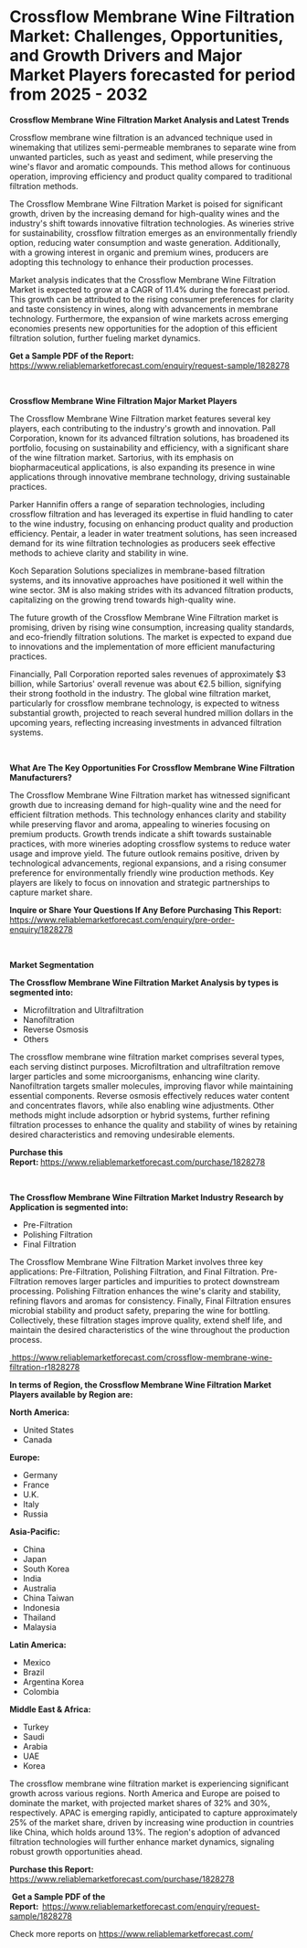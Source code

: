 <p><h1>Crossflow Membrane Wine Filtration Market: Challenges, Opportunities, and Growth Drivers and Major Market Players forecasted for period from 2025 - 2032</h1></p><p><strong>Crossflow Membrane Wine Filtration Market Analysis and Latest Trends</strong></p>
<p><p>Crossflow membrane wine filtration is an advanced technique used in winemaking that utilizes semi-permeable membranes to separate wine from unwanted particles, such as yeast and sediment, while preserving the wine's flavor and aromatic compounds. This method allows for continuous operation, improving efficiency and product quality compared to traditional filtration methods.</p><p>The Crossflow Membrane Wine Filtration Market is poised for significant growth, driven by the increasing demand for high-quality wines and the industry's shift towards innovative filtration technologies. As wineries strive for sustainability, crossflow filtration emerges as an environmentally friendly option, reducing water consumption and waste generation. Additionally, with a growing interest in organic and premium wines, producers are adopting this technology to enhance their production processes.</p><p>Market analysis indicates that the Crossflow Membrane Wine Filtration Market is expected to grow at a CAGR of 11.4% during the forecast period. This growth can be attributed to the rising consumer preferences for clarity and taste consistency in wines, along with advancements in membrane technology. Furthermore, the expansion of wine markets across emerging economies presents new opportunities for the adoption of this efficient filtration solution, further fueling market dynamics.</p></p>
<p><strong>Get a Sample PDF of the Report:&nbsp;</strong> <a href="https://www.reliablemarketforecast.com/enquiry/request-sample/1828278?utm_campaign=2789&utm_medium=2&utm_source=Github&utm_content=ia&utm_term=28022025&utm_id=crossflow-membrane-wine-filtration">https://www.reliablemarketforecast.com/enquiry/request-sample/1828278</a></p>
<p>&nbsp;</p>
<p><strong>Crossflow Membrane Wine Filtration Major Market Players</strong></p>
<p><p>The Crossflow Membrane Wine Filtration market features several key players, each contributing to the industry's growth and innovation. Pall Corporation, known for its advanced filtration solutions, has broadened its portfolio, focusing on sustainability and efficiency, with a significant share of the wine filtration market. Sartorius, with its emphasis on biopharmaceutical applications, is also expanding its presence in wine applications through innovative membrane technology, driving sustainable practices.</p><p>Parker Hannifin offers a range of separation technologies, including crossflow filtration and has leveraged its expertise in fluid handling to cater to the wine industry, focusing on enhancing product quality and production efficiency. Pentair, a leader in water treatment solutions, has seen increased demand for its wine filtration technologies as producers seek effective methods to achieve clarity and stability in wine.</p><p>Koch Separation Solutions specializes in membrane-based filtration systems, and its innovative approaches have positioned it well within the wine sector. 3M is also making strides with its advanced filtration products, capitalizing on the growing trend towards high-quality wine.</p><p>The future growth of the Crossflow Membrane Wine Filtration market is promising, driven by rising wine consumption, increasing quality standards, and eco-friendly filtration solutions. The market is expected to expand due to innovations and the implementation of more efficient manufacturing practices.</p><p>Financially, Pall Corporation reported sales revenues of approximately $3 billion, while Sartorius' overall revenue was about €2.5 billion, signifying their strong foothold in the industry. The global wine filtration market, particularly for crossflow membrane technology, is expected to witness substantial growth, projected to reach several hundred million dollars in the upcoming years, reflecting increasing investments in advanced filtration systems.</p></p>
<p>&nbsp;</p>
<p><strong>What Are The Key Opportunities For Crossflow Membrane Wine Filtration Manufacturers?</strong></p>
<p><p>The Crossflow Membrane Wine Filtration market has witnessed significant growth due to increasing demand for high-quality wine and the need for efficient filtration methods. This technology enhances clarity and stability while preserving flavor and aroma, appealing to wineries focusing on premium products. Growth trends indicate a shift towards sustainable practices, with more wineries adopting crossflow systems to reduce water usage and improve yield. The future outlook remains positive, driven by technological advancements, regional expansions, and a rising consumer preference for environmentally friendly wine production methods. Key players are likely to focus on innovation and strategic partnerships to capture market share.</p></p>
<p><strong>Inquire or Share Your Questions If Any Before Purchasing This Report:</strong> <a href="https://www.reliablemarketforecast.com/enquiry/pre-order-enquiry/1828278?utm_campaign=2789&utm_medium=2&utm_source=Github&utm_content=ia&utm_term=28022025&utm_id=crossflow-membrane-wine-filtration">https://www.reliablemarketforecast.com/enquiry/pre-order-enquiry/1828278</a></p>
<p>&nbsp;</p>
<p><strong>Market Segmentation</strong></p>
<p><strong>The Crossflow Membrane Wine Filtration Market Analysis by types is segmented into:</strong></p>
<p><ul><li>Microfiltration and Ultrafiltration</li><li>Nanofiltration</li><li>Reverse Osmosis</li><li>Others</li></ul></p>
<p><p>The crossflow membrane wine filtration market comprises several types, each serving distinct purposes. Microfiltration and ultrafiltration remove larger particles and some microorganisms, enhancing wine clarity. Nanofiltration targets smaller molecules, improving flavor while maintaining essential components. Reverse osmosis effectively reduces water content and concentrates flavors, while also enabling wine adjustments. Other methods might include adsorption or hybrid systems, further refining filtration processes to enhance the quality and stability of wines by retaining desired characteristics and removing undesirable elements.</p></p>
<p><strong>Purchase this Report:&nbsp;</strong><a href="https://www.reliablemarketforecast.com/purchase/1828278?utm_campaign=2789&utm_medium=2&utm_source=Github&utm_content=ia&utm_term=28022025&utm_id=crossflow-membrane-wine-filtration">https://www.reliablemarketforecast.com/purchase/1828278</a></p>
<p>&nbsp;</p>
<p><strong>The Crossflow Membrane Wine Filtration Market Industry Research by Application is segmented into:</strong></p>
<p><ul><li>Pre-Filtration</li><li>Polishing Filtration</li><li>Final Filtration</li></ul></p>
<p><p>The Crossflow Membrane Wine Filtration Market involves three key applications: Pre-Filtration, Polishing Filtration, and Final Filtration. Pre-Filtration removes larger particles and impurities to protect downstream processing. Polishing Filtration enhances the wine's clarity and stability, refining flavors and aromas for consistency. Finally, Final Filtration ensures microbial stability and product safety, preparing the wine for bottling. Collectively, these filtration stages improve quality, extend shelf life, and maintain the desired characteristics of the wine throughout the production process.</p></p>
<p><a href="https://www.reliablemarketforecast.com/crossflow-membrane-wine-filtration-r1828278?utm_campaign=2789&utm_medium=2&utm_source=Github&utm_content=ia&utm_term=28022025&utm_id=crossflow-membrane-wine-filtration">&nbsp;https://www.reliablemarketforecast.com/crossflow-membrane-wine-filtration-r1828278</a></p>
<p><strong>In terms of Region, the Crossflow Membrane Wine Filtration Market Players available by Region are:</strong></p>
<p>
    <p> <strong> North America: </strong>
        <ul>
            <li>United States</li>
            <li>Canada</li>
        </ul>
        </p> 
    <p> <strong> Europe: </strong>
        <ul>
            <li>Germany</li>
            <li>France</li>
            <li>U.K.</li>
            <li>Italy</li>
            <li>Russia</li>
        </ul>
        </p> 
    <p> <strong> Asia-Pacific: </strong>
        <ul>
            <li>China</li>
            <li>Japan</li>
            <li>South Korea</li>
            <li>India</li>
            <li>Australia</li>
            <li>China Taiwan</li>
            <li>Indonesia</li>
            <li>Thailand</li>
            <li>Malaysia</li>
        </ul>
        </p> 
    <p> <strong> Latin America: </strong>
        <ul>
            <li>Mexico</li>
            <li>Brazil</li>
            <li>Argentina Korea</li>
            <li>Colombia</li>
        </ul>
        </p> 
    <p> <strong> Middle East & Africa: </strong>
        <ul>
            <li>Turkey</li>
            <li>Saudi</li>
            <li>Arabia</li>
            <li>UAE</li>
            <li>Korea</li>
        </ul>
    </p>
    </p>
<p><p>The crossflow membrane wine filtration market is experiencing significant growth across various regions. North America and Europe are poised to dominate the market, with projected market shares of 32% and 30%, respectively. APAC is emerging rapidly, anticipated to capture approximately 25% of the market share, driven by increasing wine production in countries like China, which holds around 13%. The region's adoption of advanced filtration technologies will further enhance market dynamics, signaling robust growth opportunities ahead.</p></p>
<p><strong>Purchase this Report: </strong><a href="https://www.reliablemarketforecast.com/purchase/1828278?utm_campaign=2789&utm_medium=2&utm_source=Github&utm_content=ia&utm_term=28022025&utm_id=crossflow-membrane-wine-filtration">https://www.reliablemarketforecast.com/purchase/1828278</a></p>
<p>&nbsp;<strong>Get a Sample PDF of the Report:&nbsp;&nbsp;</strong><a href="https://www.reliablemarketforecast.com/enquiry/request-sample/1828278?utm_campaign=2789&utm_medium=2&utm_source=Github&utm_content=ia&utm_term=28022025&utm_id=crossflow-membrane-wine-filtration">https://www.reliablemarketforecast.com/enquiry/request-sample/1828278</a></p>
<p><strong></strong></p>
<p>Check more reports on <a href="https://www.reliablemarketforecast.com/?utm_campaign=2789&utm_medium=2&utm_source=Github&utm_content=ia&utm_term=28022025&utm_id=crossflow-membrane-wine-filtration">https://www.reliablemarketforecast.com/</a></p>